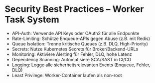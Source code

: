 # Security Best Practices – Worker Task System

- API-Auth: Verwende API Keys oder OAuth2 für alle Endpunkte
- Rate-Limiting: Schütze Enqueue-APIs gegen Abuse (z.B. mit Redis)
- Queue Isolation: Trenne kritische Queues (z.B. DLQ, High-Priority)
- Secrets: Nutze Kubernetes Secrets für Broker/Backend-URLs
- Monitoring: Aktiviere Alerting für Fehler, DLQ, hohe Latenz
- Dependency Scanning: Automatisiere SCA/SAST in CI/CD
- Logging: Logge alle sicherheitsrelevanten Events (Enqueue, Fehler, DLQ)
- Least Privilege: Worker-Container laufen als non-root
